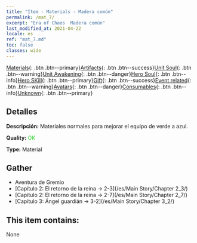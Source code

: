 ```yaml
---
title: "Item - Materials - Madera común"
permalink: /mat_7/
excerpt: "Era of Chaos  Madera común"
last_modified_at: 2021-04-22
locale: es
ref: "mat_7.md"
toc: false
classes: wide
---
```

 [Materials](/ItemsES/){: .btn .btn--primary}[Artifacts](/ItemsES/Artifacts/){: .btn .btn--success}[Unit Soul](/ItemsES/UnitSoul/){: .btn .btn--warning}[Unit Awakening](/ItemsES/UnitAwakening/){: .btn .btn--danger}[Hero Soul](/ItemsES/HeroSoul/){: .btn .btn--info}[Hero SKill](/ItemsES/HeroSkill/){: .btn .btn--primary}[Gift](/ItemsES/Gift/){: .btn .btn--success}[Event related](/ItemsES/Events/){: .btn .btn--warning}[Avatars](/ItemsES/Avatars/){: .btn .btn--danger}[Consumables](/ItemsES/Consumables/){: .btn .btn--info}[Unknown](/ItemsES/Unknown/){: .btn .btn--primary}

## Detalles
 **Descripción:** Materiales normales para mejorar el equipo de verde a azul.

 **Quality:** <span style="color: #32CD32">OK</span>

 **Type:** Material

## Gather

*    Aventura de Gremio 
*    [Capítulo 2: El retorno de la reina -> 2-3](/es/Main Story/Chapter 2_3/) 
*    [Capítulo 2: El retorno de la reina -> 2-7](/es/Main Story/Chapter 2_7/) 
*    [Capítulo 3: Ángel guardián -> 3-2](/es/Main Story/Chapter 3_2/) 

## This item contains:

  None

